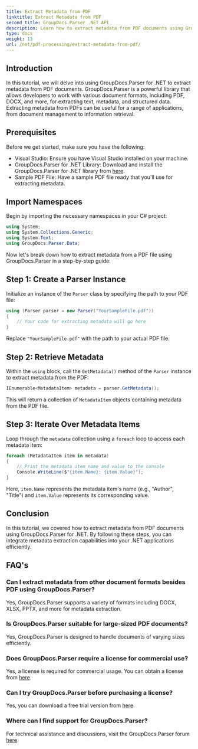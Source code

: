 ```yaml
---
title: Extract Metadata from PDF
linktitle: Extract Metadata from PDF
second_title: GroupDocs.Parser .NET API
description: Learn how to extract metadata from PDF documents using GroupDocs.Parser for .NET. This comprehensive guide covers step-by-step instructions and prerequisites.
type: docs
weight: 13
url: /net/pdf-processing/extract-metadata-from-pdf/
---
```

## Introduction
In this tutorial, we will delve into using GroupDocs.Parser for .NET to extract metadata from PDF documents. GroupDocs.Parser is a powerful library that allows developers to work with various document formats, including PDF, DOCX, and more, for extracting text, metadata, and structured data. Extracting metadata from PDFs can be useful for a range of applications, from document management to information retrieval.
## Prerequisites
Before we get started, make sure you have the following:
- Visual Studio: Ensure you have Visual Studio installed on your machine.
- GroupDocs.Parser for .NET Library: Download and install the GroupDocs.Parser for .NET library from [here](https://releases.groupdocs.com/parser/net/).
- Sample PDF File: Have a sample PDF file ready that you'll use for extracting metadata.

## Import Namespaces
Begin by importing the necessary namespaces in your C# project:
```csharp
using System;
using System.Collections.Generic;
using System.Text;
using GroupDocs.Parser.Data;
```

Now let's break down how to extract metadata from a PDF file using GroupDocs.Parser in a step-by-step guide:
## Step 1: Create a Parser Instance
Initialize an instance of the `Parser` class by specifying the path to your PDF file:
```csharp
using (Parser parser = new Parser("YourSampleFile.pdf"))
{
    // Your code for extracting metadata will go here
}
```
Replace `"YourSampleFile.pdf"` with the path to your actual PDF file.
## Step 2: Retrieve Metadata
Within the `using` block, call the `GetMetadata()` method of the `Parser` instance to extract metadata from the PDF:
```csharp
IEnumerable<MetadataItem> metadata = parser.GetMetadata();
```
This will return a collection of `MetadataItem` objects containing metadata from the PDF file.
## Step 3: Iterate Over Metadata Items
Loop through the `metadata` collection using a `foreach` loop to access each metadata item:
```csharp
foreach (MetadataItem item in metadata)
{
    // Print the metadata item name and value to the console
    Console.WriteLine($"{item.Name}: {item.Value}");
}
```
Here, `item.Name` represents the metadata item's name (e.g., "Author", "Title") and `item.Value` represents its corresponding value.

## Conclusion
In this tutorial, we covered how to extract metadata from PDF documents using GroupDocs.Parser for .NET. By following these steps, you can integrate metadata extraction capabilities into your .NET applications efficiently.

## FAQ's
### Can I extract metadata from other document formats besides PDF using GroupDocs.Parser?
Yes, GroupDocs.Parser supports a variety of formats including DOCX, XLSX, PPTX, and more for metadata extraction.
### Is GroupDocs.Parser suitable for large-sized PDF documents?
Yes, GroupDocs.Parser is designed to handle documents of varying sizes efficiently.
### Does GroupDocs.Parser require a license for commercial use?
Yes, a license is required for commercial usage. You can obtain a license from [here](https://purchase.groupdocs.com/buy).
### Can I try GroupDocs.Parser before purchasing a license?
Yes, you can download a free trial version from [here](https://releases.groupdocs.com/).
### Where can I find support for GroupDocs.Parser?
For technical assistance and discussions, visit the GroupDocs.Parser forum [here](https://forum.groupdocs.com/c/parser/17).
